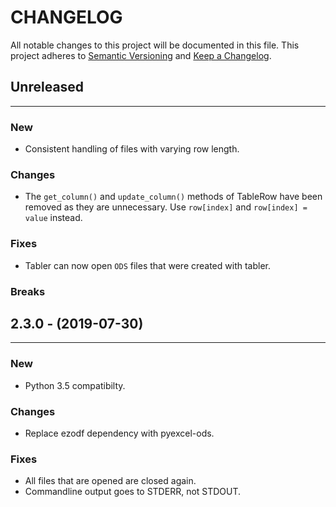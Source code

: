 # CHANGELOG

All notable changes to this project will be documented in this file.
This project adheres to [Semantic Versioning](http://semver.org/) and [Keep a Changelog](http://keepachangelog.com/).


## Unreleased
---

### New
* Consistent handling of files with varying row length.

### Changes
* The `get_column()` and `update_column()` methods of TableRow have been removed as they are unnecessary. Use `row[index]` and `row[index] = value` instead.

### Fixes
* Tabler can now open `ODS` files that were created with tabler.

### Breaks

## 2.3.0 - (2019-07-30)
---

### New
* Python 3.5 compatibilty.

### Changes
* Replace ezodf dependency with pyexcel-ods.

### Fixes
* All files that are opened are closed again.
* Commandline output goes to STDERR, not STDOUT.
